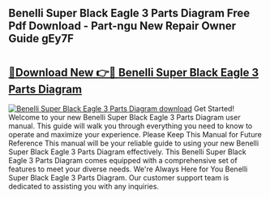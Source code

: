 ## Benelli Super Black Eagle 3 Parts Diagram Free Pdf Download - Part-ngu New Repair Owner Guide gEy7F

# <h2><a href="http://dfp3grz.blite.top/?on=Benelli+Super+Black+Eagle+3+Parts+Diagram">🔗Download New 👉🔴 Benelli Super Black Eagle 3 Parts Diagram</a></h2>

[![Benelli Super Black Eagle 3 Parts Diagram download](https://i.imgur.com/lujVjoI.png)](http://dfp3grz.blite.top/?on=Benelli+Super+Black+Eagle+3+Parts+Diagram)
Get Started! Welcome to your new Benelli Super Black Eagle 3 Parts Diagram user manual. This guide will walk you through everything you need to know to operate and maximize your experience. Please Keep This Manual for Future Reference This manual will be your reliable guide to using your new Benelli Super Black Eagle 3 Parts Diagram effectively. This Benelli Super Black Eagle 3 Parts Diagram comes equipped with a comprehensive set of features to meet your diverse needs. We're Always Here for You Benelli Super Black Eagle 3 Parts Diagram. Our customer support team is dedicated to assisting you with any inquiries.
